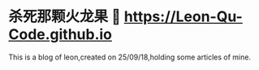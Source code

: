 # 杀死那颗火龙果 :link: https://Leon-Qu-Code.github.io 
This is a blog of leon,created on 25/09/18,holding some articles of mine.

